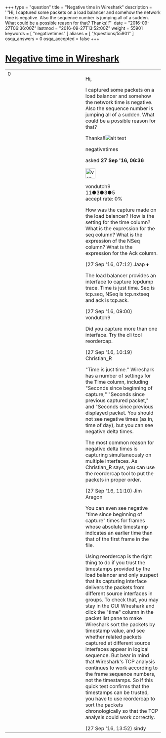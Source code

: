 +++
type = "question"
title = "Negative time in Wireshark"
description = '''Hi, I captured some packets on a load balancer and somehow the network time is negative. Also the sequence number is jumping all of a sudden. What could be a possible reason for that? Thanks!!'''
date = "2016-09-27T06:36:00Z"
lastmod = "2016-09-27T13:52:00Z"
weight = 55901
keywords = [ "negativetimes" ]
aliases = [ "/questions/55901" ]
osqa_answers = 0
osqa_accepted = false
+++

<div class="headNormal">

# [Negative time in Wireshark](/questions/55901/negative-time-in-wireshark)

</div>

<div id="main-body">

<div id="askform">

<table id="question-table" style="width:100%;"><colgroup><col style="width: 50%" /><col style="width: 50%" /></colgroup><tbody><tr class="odd"><td style="width: 30px; vertical-align: top"><div class="vote-buttons"><span id="post-55901-upvote" class="ajax-command post-vote up" rel="nofollow" title="I like this post (click again to cancel)"> </span><div id="post-55901-score" class="post-score" title="current number of votes">0</div><span id="post-55901-downvote" class="ajax-command post-vote down" rel="nofollow" title="I dont like this post (click again to cancel)"> </span> <span id="favorite-mark" class="ajax-command favorite-mark" rel="nofollow" title="mark/unmark this question as favorite (click again to cancel)"> </span><div id="favorite-count" class="favorite-count"></div></div></td><td><div id="item-right"><div class="question-body"><p>Hi,</p><p>I captured some packets on a load balancer and somehow the network time is negative. Also the sequence number is jumping all of a sudden. What could be a possible reason for that?</p><p>Thanks!!<img src="https://osqa-ask.wireshark.org/upfiles/Screen_Shot_2016-09-27_at_8.07.27_PM.png" alt="alt text" /></p></div><div id="question-tags" class="tags-container tags"><span class="post-tag tag-link-negativetimes" rel="tag" title="see questions tagged &#39;negativetimes&#39;">negativetimes</span></div><div id="question-controls" class="post-controls"></div><div class="post-update-info-container"><div class="post-update-info post-update-info-user"><p>asked <strong>27 Sep '16, 06:36</strong></p><img src="https://secure.gravatar.com/avatar/68b978baf280d6656178b3a96a1df45e?s=32&amp;d=identicon&amp;r=g" class="gravatar" width="32" height="32" alt="vondutch9&#39;s gravatar image" /><p><span>vondutch9</span><br />
<span class="score" title="11 reputation points">11</span><span title="3 badges"><span class="badge1">●</span><span class="badgecount">3</span></span><span title="3 badges"><span class="silver">●</span><span class="badgecount">3</span></span><span title="5 badges"><span class="bronze">●</span><span class="badgecount">5</span></span><br />
<span class="accept_rate" title="Rate of the user&#39;s accepted answers">accept rate:</span> <span title="vondutch9 has no accepted answers">0%</span></p></img></div></div><div id="comments-container-55901" class="comments-container"><span id="55911"></span><div id="comment-55911" class="comment"><div id="post-55911-score" class="comment-score"></div><div class="comment-text"><p>How was the capture made on the load balancer? How is the setting for the time column? What is the expression for the seq column? What is the expression of the NSeq column? What is the expression for the Ack column.</p></div><div id="comment-55911-info" class="comment-info"><span class="comment-age">(27 Sep '16, 07:12)</span> <span class="comment-user userinfo">Jaap ♦</span></div></div><span id="55919"></span><div id="comment-55919" class="comment"><div id="post-55919-score" class="comment-score"></div><div class="comment-text"><p>The load balancer provides an interface to capture tcpdump trace. Time is just time. Seq is tcp.seq, NSeq is tcp.nxtseq and ack is tcp.ack.</p></div><div id="comment-55919-info" class="comment-info"><span class="comment-age">(27 Sep '16, 09:00)</span> <span class="comment-user userinfo">vondutch9</span></div></div><span id="55928"></span><div id="comment-55928" class="comment"><div id="post-55928-score" class="comment-score"></div><div class="comment-text"><p>Did you capture more than one interface. Try the cli tool reordercap.</p></div><div id="comment-55928-info" class="comment-info"><span class="comment-age">(27 Sep '16, 10:19)</span> <span class="comment-user userinfo">Christian_R</span></div></div><span id="55930"></span><div id="comment-55930" class="comment"><div id="post-55930-score" class="comment-score"></div><div class="comment-text"><p>"Time is just time." Wireshark has a number of settings for the Time column, including "Seconds since beginning of capture," "Seconds since previous captured packet," and "Seconds since previous displayed packet. You should not see negative times (as in, time of day), but you can see negative delta times.</p><p>The most common reason for negative delta times is capturing simultaneously on multiple interfaces. As Christian_R says, you can use the reordercap tool to put the packets in proper order.</p></div><div id="comment-55930-info" class="comment-info"><span class="comment-age">(27 Sep '16, 11:10)</span> <span class="comment-user userinfo">Jim Aragon</span></div></div><span id="55933"></span><div id="comment-55933" class="comment"><div id="post-55933-score" class="comment-score"></div><div class="comment-text"><p>You can even see negative "time since beginning of capture" times for frames whose absolute timestamp indicates an earlier time than that of the first frame in the file.</p><p>Using reordercap is the right thing to do if you trust the timestamps provided by the load balancer and only suspect that its capturing interface delivers the packets from different source interfaces in groups. To check that, you may stay in the GUI Wireshark and click the "time" column in the packet list pane to make Wireshark sort the packets by timestamp value, and see whether related packets captured at different source interfaces appear in logical sequence. But bear in mind that Wireshark's TCP analysis continues to work according to the frame sequence numbers, not the timestamps. So if this quick test confirms that the timestamps can be trusted, you have to use reordercap to sort the packets chronologically so that the TCP analysis could work correctly.</p></div><div id="comment-55933-info" class="comment-info"><span class="comment-age">(27 Sep '16, 13:52)</span> <span class="comment-user userinfo">sindy</span></div></div></div><div id="comment-tools-55901" class="comment-tools"></div><div class="clear"></div><div id="comment-55901-form-container" class="comment-form-container"></div><div class="clear"></div></div></td></tr></tbody></table>

</div>

</div>

